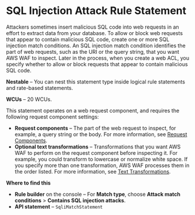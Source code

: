 # SQL Injection Attack Rule Statement<a name="waf-rule-statement-type-sqli-match"></a>

Attackers sometimes insert malicious SQL code into web requests in an effort to extract data from your database\. To allow or block web requests that appear to contain malicious SQL code, create one or more SQL injection match conditions\. An SQL injection match condition identifies the part of web requests, such as the URI or the query string, that you want AWS WAF to inspect\. Later in the process, when you create a web ACL, you specify whether to allow or block requests that appear to contain malicious SQL code\.

**Nestable** – You can nest this statement type inside logical rule statements and rate\-based statements\. 

**WCUs** – 20 WCUs\. 

This statement operates on a web request component, and requires the following request component settings: 
+ **Request components** – The part of the web request to inspect, for example, a query string or the body\. For more information, see [Request Components](waf-rule-statement-fields.md#waf-rule-statement-request-component)\.
+ **Optional text transformations** – Transformations that you want AWS WAF to perform on the request component before inspecting it\. For example, you could transform to lowercase or normalize white space\. If you specify more than one transformation, AWS WAF processes them in the order listed\. For more information, see [Text Transformations](waf-rule-statement-fields.md#waf-rule-statement-transformation)\.

**Where to find this**
+ **Rule builder** on the console – For **Match type**, choose **Attack match conditions** > **Contains SQL injection attacks**\.
+ **API statement** – `SqliMatchStatement`